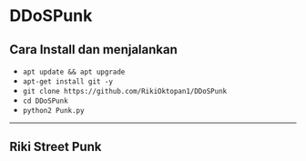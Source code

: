 # DDoSPunk

Cara Install dan menjalankan
------
- `apt update && apt upgrade`
- `apt-get install git -y`
- `git clone https://github.com/RikiOktopan1/DDoSPunk`
- `cd DDoSPunk`
- `python2 Punk.py`
------
Riki Street Punk
------
